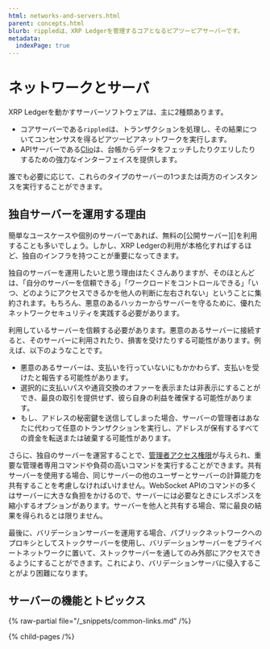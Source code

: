```yaml
---
html: networks-and-servers.html
parent: concepts.html
blurb: rippledは、XRP Ledgerを管理するコアとなるピアツーピアサーバーです。
metadata:
  indexPage: true
---
```

# ネットワークとサーバ

XRP Ledgerを動かすサーバーソフトウェアは、主に2種類あります。

- コアサーバーである`rippled`は、トランザクションを処理し、その結果についてコンセンサスを得るピアツーピアネットワークを実行します。
- APIサーバーである[Clio](the-clio-server.md)は、台帳からデータをフェッチしたりクエリしたりするための強力なインターフェイスを提供します。

誰でも必要に応じて、これらのタイプのサーバーの1つまたは両方のインスタンスを実行することができます。

## 独自サーバーを運用する理由

簡単なユースケースや個別のサーバーであれば、無料の[公開サーバー][]を利用することも多いでしょう。しかし、XRP Ledgerの利用が本格化すればするほど、独自のインフラを持つことが重要になってきます。

独自のサーバーを運用したいと思う理由はたくさんありますが、そのほとんどは、「自分のサーバーを信頼できる」「ワークロードをコントロールできる」「いつ、どのようにアクセスできるかを他人の判断に左右されない」ということに集約されます。もちろん、悪意のあるハッカーからサーバーを守るために、優れたネットワークセキュリティを実践する必要があります。

利用しているサーバーを信頼する必要があります。悪意のあるサーバーに接続すると、そのサーバーに利用されたり、損害を受けたりする可能性があります。例えば、以下のようなことです。

* 悪意のあるサーバーは、支払いを行っていないにもかかわらず、支払いを受けたと報告する可能性があります。
* 選択的に支払いパスや通貨交換のオファーを表示または非表示にすることができ、最良の取引を提供せず、彼ら自身の利益を確保する可能性があります。
* もし、アドレスの秘密鍵を送信してしまった場合、サーバーの管理者はあなたに代わって任意のトランザクションを実行し、アドレスが保有するすべての資金を転送または破棄する可能性があります。

さらに、独自のサーバーを運営することで、[管理者アクセス権限](../../tutorials/get-started/get-started-using-http-websocket-apis.md#管理者アクセス権限)が与えられ、重要な管理者専用コマンドや負荷の高いコマンドを実行することができます。共有サーバーを使用する場合、同じサーバーの他のユーザーとサーバーの計算能力を共有することを考慮しなければいけません。WebSocket APIのコマンドの多くはサーバーに大きな負担をかけるので、サーバーには必要なときにレスポンスを縮小するオプションがあります。サーバーを他人と共有する場合、常に最良の結果を得られるとは限りません。

最後に、バリデーションサーバーを運用する場合、パブリックネットワークへのプロキシとしてストックサーバーを使用し、バリデーションサーバーをプライベートネットワークに置いて、ストックサーバーを通してのみ外部にアクセスできるようにすることができます。これにより、バリデーションサーバに侵入することがより困難になります。

## サーバーの機能とトピックス

<!-- provided by the auto-generated table of children -->

{% raw-partial file="/_snippets/common-links.md" /%}


{% child-pages /%}
